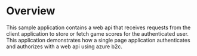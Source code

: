 # Overview

This sample application contains a web api that receives requests from the client application to store or fetch game scores for the authenticated user. This application demonstrates how a single page application authenticates and authorizes with a web api using azure b2c.
